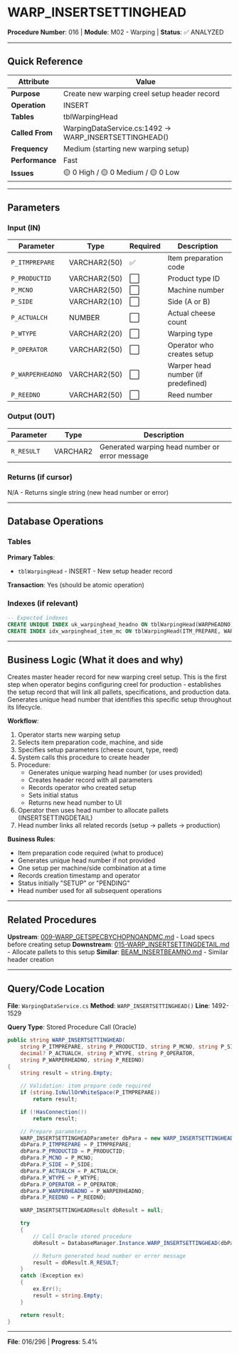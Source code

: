 # WARP_INSERTSETTINGHEAD

**Procedure Number**: 016 | **Module**: M02 - Warping | **Status**: ✅ ANALYZED

---

## Quick Reference

| Attribute | Value |
|-----------|-------|
| **Purpose** | Create new warping creel setup header record |
| **Operation** | INSERT |
| **Tables** | tblWarpingHead |
| **Called From** | WarpingDataService.cs:1492 → WARP_INSERTSETTINGHEAD() |
| **Frequency** | Medium (starting new warping setup) |
| **Performance** | Fast |
| **Issues** | 🟡 0 High / 🟡 0 Medium / 🟡 0 Low |

---

## Parameters

### Input (IN)

| Parameter | Type | Required | Description |
|-----------|------|----------|-------------|
| `P_ITMPREPARE` | VARCHAR2(50) | ✅ | Item preparation code |
| `P_PRODUCTID` | VARCHAR2(50) | ⬜ | Product type ID |
| `P_MCNO` | VARCHAR2(50) | ⬜ | Machine number |
| `P_SIDE` | VARCHAR2(10) | ⬜ | Side (A or B) |
| `P_ACTUALCH` | NUMBER | ⬜ | Actual cheese count |
| `P_WTYPE` | VARCHAR2(20) | ⬜ | Warping type |
| `P_OPERATOR` | VARCHAR2(50) | ⬜ | Operator who creates setup |
| `P_WARPERHEADNO` | VARCHAR2(50) | ⬜ | Warper head number (if predefined) |
| `P_REEDNO` | VARCHAR2(50) | ⬜ | Reed number |

### Output (OUT)

| Parameter | Type | Description |
|-----------|------|-------------|
| `R_RESULT` | VARCHAR2 | Generated warping head number or error message |

### Returns (if cursor)

N/A - Returns single string (new head number or error)

---

## Database Operations

### Tables

**Primary Tables**:
- `tblWarpingHead` - INSERT - New setup header record

**Transaction**: Yes (should be atomic operation)

### Indexes (if relevant)

```sql
-- Expected indexes
CREATE UNIQUE INDEX uk_warpinghead_headno ON tblWarpingHead(WARPHEADNO);
CREATE INDEX idx_warpinghead_item_mc ON tblWarpingHead(ITM_PREPARE, WARPMC, SIDE);
```

---

## Business Logic (What it does and why)

Creates master header record for new warping creel setup. This is the first step when operator begins configuring creel for production - establishes the setup record that will link all pallets, specifications, and production data. Generates unique head number that identifies this specific setup throughout its lifecycle.

**Workflow**:
1. Operator starts new warping setup
2. Selects item preparation code, machine, and side
3. Specifies setup parameters (cheese count, type, reed)
4. System calls this procedure to create header
5. Procedure:
   - Generates unique warping head number (or uses provided)
   - Creates header record with all parameters
   - Records operator who created setup
   - Sets initial status
   - Returns new head number to UI
6. Operator then uses head number to allocate pallets (INSERTSETTINGDETAIL)
7. Head number links all related records (setup → pallets → production)

**Business Rules**:
- Item preparation code required (what to produce)
- Generates unique head number if not provided
- One setup per machine/side combination at a time
- Records creation timestamp and operator
- Status initially "SETUP" or "PENDING"
- Head number used for all subsequent operations

---

## Related Procedures

**Upstream**: [009-WARP_GETSPECBYCHOPNOANDMC.md](./009-WARP_GETSPECBYCHOPNOANDMC.md) - Load specs before creating setup
**Downstream**: [015-WARP_INSERTSETTINGDETAIL.md](./015-WARP_INSERTSETTINGDETAIL.md) - Allocate pallets to this setup
**Similar**: [BEAM_INSERTBEAMNO.md](../03_Beaming/BEAM_INSERTBEAMNO.md) - Similar header creation

---

## Query/Code Location

**File**: `WarpingDataService.cs`
**Method**: `WARP_INSERTSETTINGHEAD()`
**Line**: 1492-1529

**Query Type**: Stored Procedure Call (Oracle)

```csharp
public string WARP_INSERTSETTINGHEAD(
    string P_ITMPREPARE, string P_PRODUCTID, string P_MCNO, string P_SIDE,
    decimal? P_ACTUALCH, string P_WTYPE, string P_OPERATOR,
    string P_WARPERHEADNO, string P_REEDNO)
{
    string result = string.Empty;

    // Validation: item prepare code required
    if (string.IsNullOrWhiteSpace(P_ITMPREPARE))
        return result;

    if (!HasConnection())
        return result;

    // Prepare parameters
    WARP_INSERTSETTINGHEADParameter dbPara = new WARP_INSERTSETTINGHEADParameter();
    dbPara.P_ITMPREPARE = P_ITMPREPARE;
    dbPara.P_PRODUCTID = P_PRODUCTID;
    dbPara.P_MCNO = P_MCNO;
    dbPara.P_SIDE = P_SIDE;
    dbPara.P_ACTUALCH = P_ACTUALCH;
    dbPara.P_WTYPE = P_WTYPE;
    dbPara.P_OPERATOR = P_OPERATOR;
    dbPara.P_WARPERHEADNO = P_WARPERHEADNO;
    dbPara.P_REEDNO = P_REEDNO;

    WARP_INSERTSETTINGHEADResult dbResult = null;

    try
    {
        // Call Oracle stored procedure
        dbResult = DatabaseManager.Instance.WARP_INSERTSETTINGHEAD(dbPara);

        // Return generated head number or error message
        result = dbResult.R_RESULT;
    }
    catch (Exception ex)
    {
        ex.Err();
        result = string.Empty;
    }

    return result;
}
```

---

**File**: 016/296 | **Progress**: 5.4%
